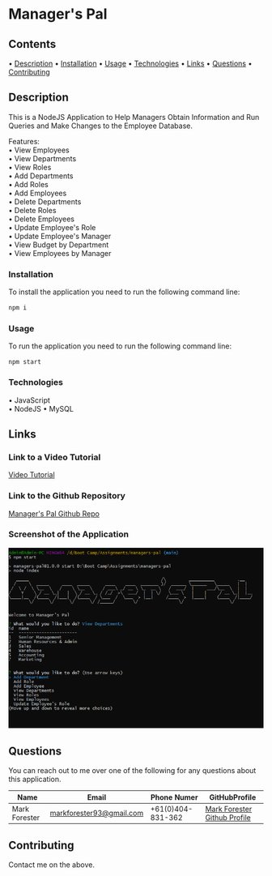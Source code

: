 # Manager's Pal

## Contents

• [Description](#description)
• [Installation](#installation)
• [Usage](#usage)
• [Technologies](#technologies)
• [Links](#links)
• [Questions](#questions)
• [Contributing](#contributing)

## Description

This is a NodeJS Application to Help Managers Obtain Information and Run Queries and Make Changes to the Employee Database.

Features:  
• View Employees  
• View Departments  
• View Roles  
• Add Departments  
• Add Roles  
• Add Employees  
• Delete Departments  
• Delete Roles  
• Delete Employees  
• Update Employee's Role  
• Update Employee's Manager  
• View Budget by Department  
• View Employees by Manager

### Installation

To install the application you need to run the following command line:

```bash
npm i
```

### Usage

To run the application you need to run the following command line:

```
npm start
```

### Technologies

• JavaScript  
• NodeJS
• MySQL

## Links

### Link to a Video Tutorial

[Video Tutorial](pending)

### Link to the Github Repository

[Manager's Pal Github Repo](https://github.com/forester93/managers-pal/)

### Screenshot of the Application

![Screenshot of the Application](./assets/images/screenshot.png)

## Questions

You can reach out to me over one of the following for any questions about this application.

| Name          | Email                    | Phone Numer       | GitHubProfile                                                  |
| ------------- | ------------------------ | ----------------- | -------------------------------------------------------------- |
| Mark Forester | markforester93@gmail.com | +61(0)404-831-362 | [Mark Forester Github Profile](https://github.com/forester93/) |

## Contributing

Contact me on the above.
